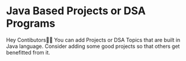 # Java Based Projects or DSA Programs

Hey Contibutors👋🏻 You can add Projects or DSA Topics that are built in Java language. Consider adding some good projects so that others get benefitted from it.
